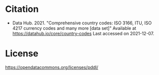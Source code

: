 # Citation
- Data Hub. 2021. "Comprehensive country codes: ISO 3166, ITU, ISO 4217 currency codes and many more [data set]" Available at https://datahub.io/core/country-codes Last accessed on 2021-12-07.

# License
https://opendatacommons.org/licenses/pddl/
